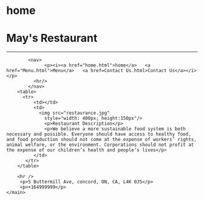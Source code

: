 # home
<body>
    <main> 
        <head> 
            <h1>May's Restaurant</h1>
			      <hr />
			      <link href="teststyles.css" rel="stylesheet" type="text/css" />
		    </head>

	    	<nav>
			      <p><i><a href="home.html">home</a>   <a href="Menu.html">Menu</a>   <a href=Contact Us.html>Contact Us</a></i></p>
			  <hr/>
	    	</nav>
		<table>
		  <tr>
			  <td></td>
			  <td>
			    <img src="restaurance.jpg"
				  style="width: 400px; height:150px"/>
				  <p>Restaurant Description</p>
				  <p>We believe a more sustainable food system is both necessary and possible. Everyone should have access to healthy food, and food production should not come at the expense of workers’ rights, animal welfare, or the environment. Corporations should not profit at the expense of our children’s health and people’s lives</p>
			  </td>
		   </tr>
		</table>
		
		<hr />
		 <p>5 Buttermill Ave, concord, ON, CA, L4K 0J5</p>
		 <p>+164999999</p>
	</main>
</body>
